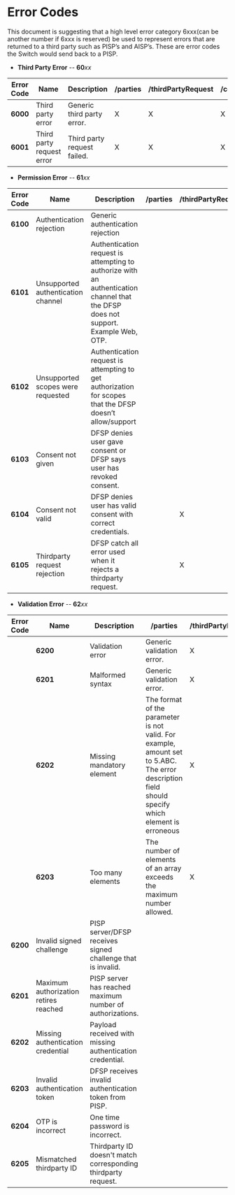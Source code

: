 # Error Codes

This document is suggesting that a high level error category 6xxx(can be another number if 6xxx is reserved) be used to represent errors that are returned to a third party such as PISP’s and AISP’s. These are error codes the Switch would send back to a PISP.

- **Third Party Error** -- **60**_xx_

| **Error Code** | **Name** | **Description** | /parties | /thirdPartyRequest | /consentRequests | /authorizations | /consents |
| --- | --- | --- | --- | --- | --- | --- | --- |
| **6000** | Third party error | Generic third party error. | X | X | X | X | X |
| **6001** | Third party request error | Third party request failed. | X | X | X | X | X |

- **Permission Error** -- **61**_xx_

| **Error Code** | **Name** | **Description** | /parties | /thirdPartyRequest | /consentRequests | /authorizations | /consents |
| --- | --- | --- | --- | --- | --- | --- | --- |
| **6100** | Authentication rejection | Generic authentication rejection |  |  | X | X |  |
| **6101** | Unsupported authentication channel | Authentication request is attempting to authorize with an authentication channel that the DFSP does not support. Example Web, OTP. |  |  | X | X |  |
| **6102** | Unsupported scopes were requested | Authentication request is attempting to get authorization for scopes that the DFSP doesn’t allow/support |  |  | X | X |  |
| **6103** | Consent not given | DFSP denies user gave consent or DFSP says user has revoked consent. |  |  | X |  |  |
| **6104** | Consent not valid | DFSP denies user has valid consent with correct credentials. |  | X | X |  |  |
| **6105** | Thirdparty request rejection | DFSP catch all error used when it rejects a thirdparty request. |  | X | X | X | X |

- **Validation Error** -- **62**_xx_

| **Error Code** | **Name** | **Description** | /parties | /thirdPartyRequest | /consentRequests | /authorizations | /consents |
| --- | --- | --- | --- | --- | --- | --- | --- |
    | **6200** | Validation error | Generic validation error. | X | X | X | X | X |
    | **6201** | Malformed syntax | Generic validation error. | X | X | X | X | X |
    | **6202** | Missing mandatory element | The format of the parameter is not valid. For example, amount set to 5.ABC. The error description field should specify which element is erroneous | X | X | X | X | X |
    | **6203** | Too many elements | The number of elements of an array exceeds the maximum number allowed. | X |  | X |  | X |
| **6200** | Invalid signed challenge | PISP server/DFSP receives signed challenge that is invalid. |  |  | X | X |  |
| **6201** | Maximum authorization retires reached | PISP server has reached maximum number of authorizations. |  |  | X | X |  |
| **6202** | Missing authentication credential | Payload received with missing authentication credential.  |  |  |  | X |  |  |
| **6203** | Invalid authentication token | DFSP receives invalid authentication token from PISP.  |  |  |  | X |  |
| **6204** | OTP is incorrect | One time password is incorrect.  |  |  |  | X |  |
| **6205** | Mismatched thirdparty ID | Thirdparty ID doesn't match corresponding thirdparty request.  |  |  |  | X |  |
